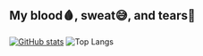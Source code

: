 ## My blood🩸, sweat😅, and tears🥲

[![GitHub stats](https://github-readme-stats.vercel.app/api?username=joseph1723819&show_icons=true&theme=dracula)](https://github.com/joseph1723819/github-readme-stats) ![Top Langs](https://github-readme-stats.vercel.app/api/top-langs/?username=joseph1723819&langs_count=20&layout=compact)
